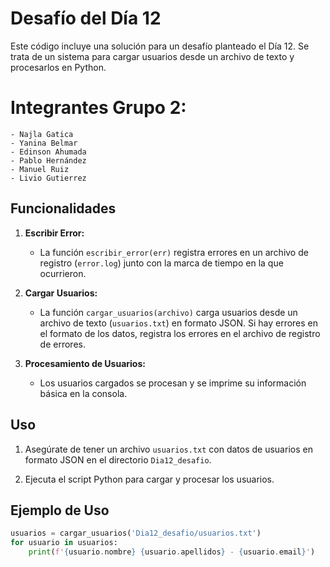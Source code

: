 # Desafío del Día 12

Este código incluye una solución para un desafío planteado el Día 12. Se trata de un sistema para cargar usuarios desde un archivo de texto y procesarlos en Python.

# Integrantes Grupo 2:
    - Najla Gatica
    - Yanina Belmar
    - Edinson Ahumada
    - Pablo Hernández
    - Manuel Ruiz
    - Livio Gutierrez

## Funcionalidades

1. **Escribir Error:**
    - La función `escribir_error(err)` registra errores en un archivo de registro (`error.log`) junto con la marca de tiempo en la que ocurrieron.

2. **Cargar Usuarios:**
    - La función `cargar_usuarios(archivo)` carga usuarios desde un archivo de texto (`usuarios.txt`) en formato JSON. Si hay errores en el formato de los datos, registra los errores en el archivo de registro de errores.

3. **Procesamiento de Usuarios:**
    - Los usuarios cargados se procesan y se imprime su información básica en la consola.

## Uso

1. Asegúrate de tener un archivo `usuarios.txt` con datos de usuarios en formato JSON en el directorio `Dia12_desafio`.

2. Ejecuta el script Python para cargar y procesar los usuarios.

## Ejemplo de Uso

```python
usuarios = cargar_usuarios('Dia12_desafio/usuarios.txt')
for usuario in usuarios:
    print(f'{usuario.nombre} {usuario.apellidos} - {usuario.email}')
